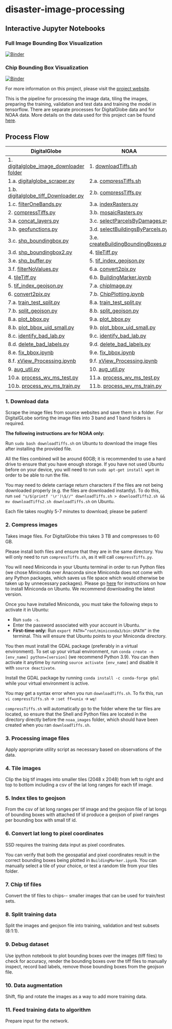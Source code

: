 # disaster-image-processing

## Interactive Jupyter Notebooks

### Full Image Bounding Box Visualization
[![Binder](https://mybinder.org/badge_logo.svg)](https://mybinder.org/v2/gh/DDS-Lab/disaster-image-processing/34dbdea7b2d6f99db1130fa3f103cd0b4915fe7f?urlpath=lab%2Ftree%2Fnotebooks%2Fraster-processing%2FBuildingMarker.ipynb)

### Chip Bounding Box Visualization
[![Binder](https://mybinder.org/badge_logo.svg)](https://mybinder.org/v2/gh/DDS-Lab/disaster-image-processing/34dbdea7b2d6f99db1130fa3f103cd0b4915fe7f?urlpath=lab%2Ftree%2Fnotebooks%2Fraster-processing%2FChipPlotting.ipynb)

For more information on this project, please visit the [project website](https://dds-lab.github.io/disaster-damage-detection/).

This is the pipeline for processing the image data, tiling the images, preparing the training, validation and test data and training the model in tensorflow.  There are separate processes for DigitalGlobe data and for NOAA data.  More details on the data used for this project can be found [here](https://github.com/DDS-Lab/disaster-image-processing/blob/master/data.md). 

## Process Flow

| DigitalGlobe | NOAA |
| --------------------- | --------------------|
|1. [digitalglobe_image_downloader folder](https://github.com/DDS-Lab/disaster-image-processing/tree/master/scripts/digitalglobe_image_downloader)|1. [downloadTiffs.sh](https://github.com/DDS-Lab/disaster-image-processing/blob/jminahn/scripts/raster-processing/raster_downloading/downloadTiffs.sh)|
|1.a. [digitalglobe_scraper.py](https://github.com/DDS-Lab/disaster-image-processing/blob/master/scripts/digitalglobe_image_downloader/digitalglobe_scraper.py)|2.a. [compressTiffs.sh](https://github.com/DDS-Lab/disaster-image-processing/blob/jminahn/scripts/raster-processing/raster_utilities/compressTiffs.sh)|
|1.b. [digitalglobe_tiff_Downloader.py](https://github.com/DDS-Lab/disaster-image-processing/blob/master/scripts/digitalglobe_image_downloader/digitalglobe_tiff_downloader.py)|2.b. [compressTiffs.py](https://github.com/DDS-Lab/disaster-image-processing/blob/jminahn/scripts/raster-processing/raster_utilities/compressTiffs.py)|
|1.c. [filterOneBands.py](https://github.com/DDS-Lab/disaster-image-processing/blob/master/scripts/raster-processing/raster_sorting/filterOneBands.py)|3.a. [indexRasters.py](https://github.com/DDS-Lab/disaster-image-processing/blob/master/scripts/raster-processing/raster_indexing/indexRasters.py)|
|2. [compressTiffs.py](https://github.com/DDS-Lab/disaster-image-processing/blob/master/scripts/raster-processing/raster_utilities/compressTiffs.py)|3.b. [mosaicRasters.py](https://github.com/DDS-Lab/disaster-image-processing/blob/master/scripts/raster-processing/raster_mosaicking/mosaicRasters.py)|
|3.a. [concat_layers.py](https://github.com/DDS-Lab/disaster-image-processing/blob/master/scripts/utils/concat_layers.py)|3.c. [selectParcelsByDamages.py](https://github.com/DDS-Lab/disaster-image-processing/blob/master/scripts/training-data-processing/training_set_creation/selectParcelsByDamages.py)|
|3.b. [geofunctions.py](https://github.com/DDS-Lab/disaster-image-processing/blob/master/scripts/utils/geofunctions.py)|3.d. [selectBuildingsByParcels.py](https://github.com/DDS-Lab/disaster-image-processing/blob/master/scripts/training-data-processing/training_set_creation/selectBuildingsByParcels.py)|
|3.c. [shp_boundingbox.py](https://github.com/DDS-Lab/disaster-image-processing/blob/master/scripts/utils/shp_boundingbox.py)|3.e. [createBuildingBoundingBoxes.py](https://github.com/DDS-Lab/disaster-image-processing/blob/master/scripts/training-data-processing/training_set_creation/createBuildingBoundingBoxes.py)|
|3.d. [shp_boundingbox2.py](https://github.com/DDS-Lab/disaster-image-processing/blob/master/scripts/utils/shp_boundingbox2.py)|4. [tileTiff.py](https://github.com/DDS-Lab/disaster-image-processing/blob/master/scripts/raster-processing/raster_tiling/tileTiff.py)|
|3.e. [shp_buffer.py](https://github.com/DDS-Lab/disaster-image-processing/blob/master/scripts/utils/shp_buffer.py)|5. [tif_index_geojson.py](https://github.com/DDS-Lab/disaster-image-processing/blob/master/scripts/tif_index_geojson.py)|
|3.f. [filterNoValues.py](https://github.com/DDS-Lab/disaster-image-processing/blob/master/scripts/raster-processing/raster_sorting/filterNoValues.py)|6.a. [convert2pix.py](https://github.com/DDS-Lab/disaster-image-processing/blob/master/scripts/utils/convert2pix.py)|
|4. [tileTiff.py](https://github.com/DDS-Lab/disaster-image-processing/blob/master/scripts/raster-processing/raster_tiling/tileTiff.py)|6.b. [BuildingMarker.ipynb](https://github.com/DDS-Lab/disaster-image-processing/blob/2022-update/notebooks/raster-processing/BuildingMarker.ipynb)|
|5. [tif_index_geojson.py](https://github.com/DDS-Lab/disaster-image-processing/blob/master/scripts/tif_index_geojson.py)|7.a. [chipImage.py](https://github.com/DDS-Lab/disaster-image-processing/blob/2022-update/chipImage.py)|
|6. [convert2pix.py](https://github.com/DDS-Lab/disaster-image-processing/blob/master/scripts/utils/convert2pix.py)|7.b. [ChipPlotting.ipynb](https://github.com/DDS-Lab/disaster-image-processing/blob/2022-update/ChipPlotting.ipynb)|
|7.a. [train_test_split.py](https://github.com/DDS-Lab/harvey_data_process/blob/master/train_test_split.py)|8.a. [train_test_split.py](https://github.com/DDS-Lab/harvey_data_process/blob/master/train_test_split.py)|
|7.b. [split_geojson.py](https://github.com/DDS-Lab/harvey_data_process/blob/master/split_geojson.py)|8.b. [split_geojson.py](https://github.com/DDS-Lab/harvey_data_process/blob/master/split_geojson.py)|
|8.a. [plot_bbox.py](https://github.com/DDS-Lab/harvey_data_process/blob/master/plot_bbox.py)|9.a. [plot_bbox.py](https://github.com/DDS-Lab/harvey_data_process/blob/master/plot_bbox.py)|
|8.b. [plot_bbox_uid_small.py](https://github.com/DDS-Lab/harvey_data_process/blob/master/plot_bbox_uid_small.py)|9.b. [plot_bbox_uid_small.py](https://github.com/DDS-Lab/harvey_data_process/blob/master/plot_bbox_uid_small.py)|
|8.c. [identify_bad_lab.py](https://github.com/DDS-Lab/harvey_data_process/blob/master/identify_bad_labels.py)|9.c. [identify_bad_lab.py](https://github.com/DDS-Lab/harvey_data_process/blob/master/identify_bad_labels.py)|
|8.d. [delete_bad_labels.py](https://github.com/DDS-Lab/harvey_data_process/blob/master/delete_bad_labels.py)|9.d. [delete_bad_labels.py](https://github.com/DDS-Lab/harvey_data_process/blob/master/delete_bad_labels.py)|
|8.e. [fix_bbox.ipynb](https://github.com/DDS-Lab/harvey_data_process/blob/master/fix_bbox.ipynb)|9.e. [fix_bbox.ipynb](https://github.com/DDS-Lab/harvey_data_process/blob/master/fix_bbox.ipynb)|
|8.f. [xView_Processing.ipynb](https://github.com/DDS-Lab/harvey_data_process/blob/master/xView_Processing.ipynb)|9.f. [xView_Processing.ipynb](https://github.com/DDS-Lab/harvey_data_process/blob/master/xView_Processing.ipynb)|
|9. [aug_util.py](https://github.com/DDS-Lab/harvey_data_process/blob/master/aug_util.py)|10. [aug_util.py](https://github.com/DDS-Lab/harvey_data_process/blob/master/aug_util.py)|||
|10.a. [process_wv_ms_test.py](https://github.com/DDS-Lab/harvey_data_process/blob/master/process_wv_ms_test.py)|11.a. [process_wv_ms_test.py](https://github.com/DDS-Lab/harvey_data_process/blob/master/process_wv_ms_test.py)||
|10.b. [process_wv_ms_train.py](https://github.com/DDS-Lab/harvey_data_process/blob/master/process_wv_ms_train.py)|11.b. [process_wv_ms_train.py](https://github.com/DDS-Lab/harvey_data_process/blob/master/process_wv_ms_train.py)|


### 1. Download data

Scrape the image files from source websites and save them in a folder.  For DigitalGLobe sorting the image files into 3 band and 1 band folders is required. 

**The following instructions are for NOAA only:**

Run `sudo bash downloadTiffs.sh` on Ubuntu to download the image files after installing the provided file.

All the files combined will be around 60GB; it is recommended to use a hard drive to ensure that you have enough storage. If you have not used Ubuntu before on your device, you will need to run `sudo apt-get install wget` in order to be able to run the file.

You may need to delete carriage return characters if the files are not being downloaded properly (e.g. the files are downloaded instantly). To do this, run `sed "s/$(printf '\r')\$//" downloadTiffs.sh > downloadTiffs2.sh && mv downloadTiffs2.sh downloadTiffs.sh` on Ubuntu.

Each file takes roughly 5-7 minutes to download; please be patient!

### 2. Compress images

Takes image files.  For DigitalGlobe this takes 3 TB and compresses to 60 GB.

Please install both files and ensure that they are in the same directory. You will only need to run `compressTiffs.sh`, as it will call `compressTiffs.py`.

You will need Miniconda in your Ubuntu terminal in order to run Python files (we chose Miniconda over Anaconda since Miniconda does not come with any Python packages, which saves us file space which would otherwise be taken up by unnecessary packages). Please go [here](https://docs.conda.io/projects/conda/en/latest/user-guide/install/linux.html) for instructions on how to install Miniconda on Ubuntu. We recommend downloading the latest version.

Once you have installed Miniconda, you must take the following steps to activate it in Ubuntu:

- Run `sudo -s`.
- Enter the password associated with your account in Ubuntu.
- **First-time only:** Run `export PATH=”root/miniconda3/bin:$PATH”` in the terminal. This will ensure that Ubuntu points to your Miniconda directory.

You then must install the GDAL package (preferably in a virtual environment). To set up your virtual environment, run `conda create -n [env_name] python=[version]` (we recommend Python 3.9). You can then activate it anytime by running `source activate [env_name]` and disable it with `source deactivate`.

Install the GDAL package by running `conda install -c conda-forge gdal` while your virtual environment is active.

You may get a syntax error when you run `downloadTiffs.sh`. To fix this, run `vi compressTiffs.sh` -> `:set ff=unix` -> `wq!`

`compressTiffs.sh` will automatically go to the folder where the tar files are located, so ensure that the Shell and Python files are located in the directory directly before the `noaa_images` folder, which should have been created when you ran `downloadTiffs.sh`.

### 3. Processing image files

Apply appropriate utility script as necessary based on observations of the data.

### 4. Tile images

Clip the big tif images into smaller tiles (2048 x 2048) from left to right and top to bottom including a csv of the lat long ranges for each tif image.

### 5. Index tiles to geojson

From the csv of lat long ranges per tif image and the geojson file of lat longs of bounding boxes with attached tif id produce a geojson of pixel ranges per bounding box with small tif id.

### 6. Convert lat long to pixel coordinates

SSD requires the training data input as pixel coordinates.

You can verify that both the geospatial and pixel coordinates result in the correct bounding boxes being plotted in `BuildingMarker.ipynb`. You can manually select a tile of your choice, or test a random tile from your tiles folder.

### 7. Chip tif files

Convert the tif files to chips-- smaller images that can be used for train/test sets.

### 8. Split training data

Split the images and geojson file into training, validation and test subsets (8:1:1).

### 9. Debug dataset

Use ipython notebook to plot bounding boxes over the images (tiff files) to check for accuracy, render the bounding boxes over the tiff files to manually inspect, record bad labels, remove those bounding boxes from the geojson file.

### 10. Data augmentation

Shift, flip and rotate the images as a way to add more training data.

### 11. Feed training data to algorithm

Prepare input for the network.

